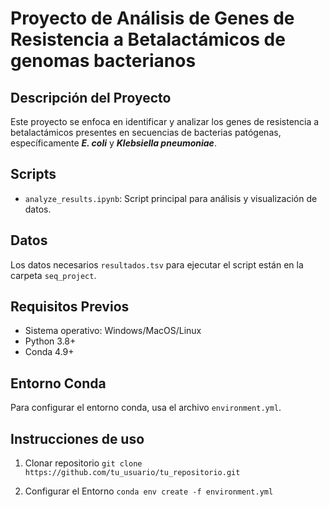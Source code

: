 # Proyecto de Análisis de Genes de Resistencia a Betalactámicos de genomas bacterianos

## Descripción del Proyecto
Este proyecto se enfoca en identificar y analizar los genes de resistencia a betalactámicos presentes en secuencias de bacterias patógenas, específicamente ***E. coli*** y ***Klebsiella pneumoniae***.

## Scripts
-  `analyze_results.ipynb`: Script principal para análisis y visualización de datos.

## Datos
Los datos necesarios `resultados.tsv` para ejecutar el script están en la carpeta `seq_project`. 

## Requisitos Previos
- Sistema operativo: Windows/MacOS/Linux
- Python 3.8+
- Conda 4.9+
## Entorno Conda
Para configurar el entorno conda, usa el archivo `environment.yml`.

## Instrucciones de uso
1. Clonar repositorio
`git clone https://github.com/tu_usuario/tu_repositorio.git`

2. Configurar el Entorno
   `conda env create -f environment.yml`
